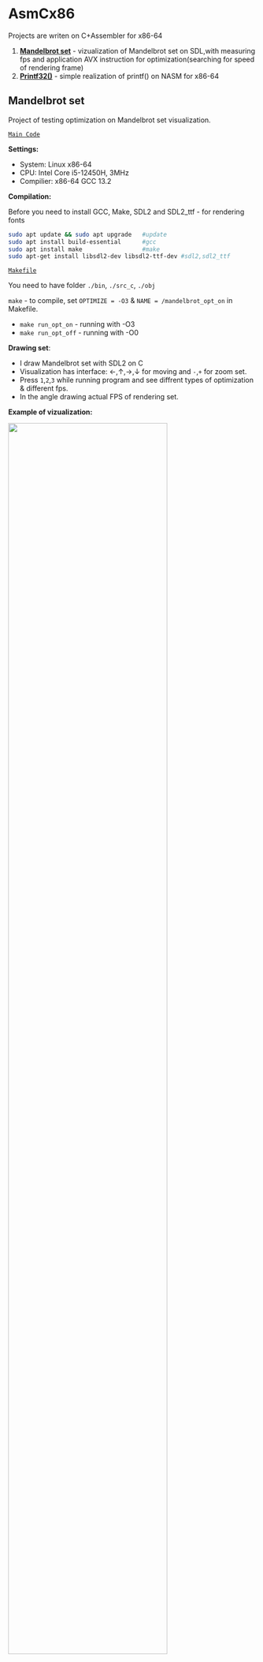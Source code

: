 # AsmCx86
Projects are writen on C+Assembler for x86-64

1. [**Mandelbrot set**](#mandelbrot-set) - vizualization of Mandelbrot set on SDL,with measuring fps and application AVX instruction for optimization(searching for speed of rendering frame)
2. [**Printf32()**](#printf32) - simple realization of printf() on NASM for x86-64

## Mandelbrot set

Project of testing optimization on Mandelbrot set visualization.

[`Main Code`](https://github.com/khmelnitskiianton/AsmCx86/blob/main/Mandelbrot/src_c/main.cpp)

**Settings:** 

- System: Linux x86-64
- CPU: Intel Core i5-12450H, 3MHz
- Compilier: x86-64 GCC 13.2

**Compilation:**

Before you need to install GCC, Make, SDL2 and SDL2_ttf - for rendering fonts

``` bash
sudo apt update && sudo apt upgrade   #update
sudo apt install build-essential      #gcc
sudo apt install make                 #make
sudo apt-get install libsdl2-dev libsdl2-ttf-dev #sdl2,sdl2_ttf
```
[`Makefile`](https://github.com/khmelnitskiianton/AsmCx86/blob/main/Mandelbrot/Makefile)

You need to have folder `./bin`, `./src_c`, `./obj`

`make` - to compile, set `OPTIMIZE = -O3` & `NAME = /mandelbrot_opt_on` in Makefile.

+ `make run_opt_on`  - running with -O3
+ `make run_opt_off` - running with -O0

**Drawing set**:

- I draw Mandelbrot set with SDL2 on C
- Visualization has interface: &#8592;,&#8593;,&#8594;,&#8595; for moving and `-`,`+` for zoom set.
- Press `1`,`2`,`3` while running program and see diffrent types of optimization & different fps.
- In the angle drawing actual FPS of rendering set.

**Example of vizualization:**

<img src="https://github.com/khmelnitskiianton/AsmCx86/assets/142332024/2bead766-15ab-4ba9-95d9-27c5e62803d2" width=80%>

**Optimiztion:**

I have 3 versions of code:

1. Naive algorithm - just processing every pixel on the screen: `DrawMandelbrot1()`

```cpp
//counting (x,y)
x = x_0;
y = y_0;
//check if (x,y) not run away from circle
size_t n = 0;
for (; n < N_MAX; n++)
{
  x2 = x * x;
  y2 = y * y;
  xy = x * y;
  r2 = (x2 + y2);
  if (r2 > r2max) 
  {
    color_flag = 1;
    break;
  }   
  x = x2 - y2 + x_0;
  y = 2 * xy  + y_0;
}
```

2. Algorithm using merging 8 pixel in many loops:               `DrawMandelbrot2()` 

```cpp
//counting (x,y)
for (size_t i = 0; i < SIZE; i++) color_flag[i] = 0;
for (size_t i = 0; i < SIZE; i++) x_0_arr[i] = x_0 + dx*((float)i)*(*scale);
for (size_t i = 0; i < SIZE; i++) x[i] = x_0_arr[i];
for (size_t i = 0; i < SIZE; i++) y[i] = y_0;
//check if (x,y) not run away from circle
size_t n[SIZE] = {0,0,0,0};
for (size_t m = 0; m < N_MAX; m++)
{
    int cmp[SIZE] = {0,0,0,0};
    for (size_t k = 0; k < SIZE; k++)    x2[k] = x[k] * x[k];
    for (size_t k = 0; k < SIZE; k++)    y2[k] = y[k] * y[k];
    for (size_t k = 0; k < SIZE; k++)    xy[k] = x[k] * y[k];
    for (size_t k = 0; k < SIZE; k++)    r2[k] = (x2[k] + y2[k]);
    for (size_t k = 0; k < SIZE; k++) if (r2[k] <= r2max) cmp[k] = 1;
    for (size_t k = 0; k < SIZE; k++) if (r2[k] > r2max)  color_flag[k] = 1;
    mask = 0; 
    for (size_t k = 0; k < SIZE; k++) mask |= (cmp[k] << k);
    if (!mask) break;
    for (size_t k = 0; k < SIZE; k++) n[k] = n[k] + (size_t)cmp[k];
    for (size_t k = 0; k < SIZE; k++) x[k] = x2[k] - y2[k] + x_0_arr[k];
    for (size_t k = 0; k < SIZE; k++) y[k] = 2 * xy[k]     + y_0;
}  
```

3. Using vectorization & SIMD(AVX/AVX2):                        `DrawMandelbrot3()`

```cpp
//counting (x,y)
__m256 x_0_arr = _mm256_add_ps (_mm256_set1_ps (x_0), _mm256_mul_ps (_76543210, _mm256_set1_ps (dx*(*scale))));
__m256 y_0_arr =                                                    _mm256_set1_ps (y_0);
__m256 x = x_0_arr; 
__m256 y = y_0_arr;
__m256i n = _mm256_setzero_si256();
__m256 cmp = _mm256_setzero_ps();
for (size_t m = 0; m < N_MAX; m++)
{
    __m256 x2 = _mm256_mul_ps (x, x);
    __m256 y2 = _mm256_mul_ps (y, y);
    __m256 xy = _mm256_mul_ps (x, y);
    __m256 r2 = _mm256_add_ps (x2,y2);
    cmp = _mm256_cmp_ps (r2, r2max, _CMP_LE_OS);
    int mask = 0; 
    mask = _mm256_movemask_ps (cmp);
    if (!mask) break;
    n = _mm256_sub_epi32 (n, _mm256_castps_si256(cmp)); 
    x = _mm256_add_ps (_mm256_sub_ps(x2,y2), x_0_arr);
    y = _mm256_add_ps (_mm256_add_ps(xy,xy), y_0_arr);
} 
```

**Tests & Results:**

|Version|GCC `-O3`|FPS|
|-------|---------|---|
|   1   |   off   |8.5|
|   1   |   on    |19|
|   2   |   off   |3.5|
|   2   |   on    |25|
|   3   |   off   |24.6|
|   3   |   on    |115|

**Analysing:**

- Naive Version: GCC optimizes just algorithm on C and gives 8.5 &#8594; 19 (x2 increase). 
- Merging Version: GCC optimizes merging processing pixels using many loops and gives 3.5 &#8594; 25 (x8 increase). Comparing with naive version we get 19 &#8594; 25 (x1.3 increase). Explanation: GCC can optimize loops and process merging pixels is faster than process every pixel.
- Vectorized Version: GCC optimizes vectorization and gives 24.6 &#8594; 115 (x4.7 increase). Comparing with naive version we get with -O3 19 &#8594; 115 (x6 increase). Explanation: using vectors and SIMD can speed up processing 8 pixels in one time. GCC optimizes vectorization that gives enormous effect. Analysing `DrawMandelbrot3()` - vectorization version in [GodBolt](https://godbolt.org/) find out that -O3 minimizes amout of operations 217 &#8594; 147 by using many optimizations like changing loops to table of jumps.

**Conclusion:**

Optimization based on SIMD & Compilier optimization gives greate spped up in processing data

In drawing mandelbrot set we see how SIMD & GCC -O3 can increase FPS from 19 to 115 (x6)!

## Printf32

Simple version of printf() on NASM on Linux x86-64:

[```Printf32.nasm```](https://github.com/khmelnitskiianton/AsmCx86/blob/main/Printf32/src_asm/printf32.nasm)

[```lib.inc```](https://github.com/khmelnitskiianton/AsmCx86/blob/main/Printf32/src_asm/lib.inc)

**Specifiers:**

+ `%c` - char symbol
+ `%s` - string
+ `%d` - signed integer number(32-byte)
+ `%u` - unsigned integer number(64-byte)
+ `%o` - octal integer number(64-byte)
+ `%x` - hexiamal integer number(64-byte)
+ `%b` - binary integer number(64-byte)
+ `%p` - pointer address in hex(64-byte)
+ `%n` - writes in address the number of characters outputted so far (32-byte)

**Options:**
- If tou want disable/enable prefixies in diffrent number systems ("0o" "0x" "0b") comment `%define HEX_PREFIX 1` and etc in [```lib.inc```](https://github.com/khmelnitskiianton/AsmCx86/blob/main/Printf32/src_asm/lib.inc)

*Return:*
+ `1` if success
+ `0` if fail or error

*Examples:*

```cpp
int a = Printf32("%o\n%d %s %x %d%%%c%b\n%d %s %x %d%%%c%b", -1, -1, "love", 3802, 100, 33, 127,
                                                                 -1, "love", 3802, 100, 33, 127);
Output:
0o36666666666
-1 love 0x430 100%!0b1111111
-1 love 0x430 100%!0b1111111
```
```cpp
int b = 1;
Printf32("abba%n-best\n", &b);
Printf32("%d\n", b);
Output:
abba-best
4
```

## Settings

*Compilation & Linking*:

GCC - to compile into an obj file

NASM - to assemble in Linux x86 assembler programs

GCC - to link all files with option `-no-pie`

*Makefile*:

[```Makefile```](https://github.com/khmelnitskiianton/AsmCx86/blob/main/Makefile)

Need folders `./bin` `./obj` `./src_asm` `./src_c` in current directory with makefile

*Commands*:
`make`
`make clean`
`make run`

*NASM:*

`sudo apt install nasm`

```bash
nasm -f elf -l 0-Linux-nasm.lst 0-Linux-nasm.s      #NASM assembler
ld   -s -m elf_i386 -o 0-Linux-nasm 0-Linux-nasm.o  #Linker
```

`-f elf` - `-f` - option with argument - format of file. It translate if ELF-file.
`-f elf64` - in ELF-file x64 system. `-f bin` - simple binary file

`-m elf_i386` - option of link on some architecture. `ld -V` - list of available

## Links

+ [Call Convention](https://en.wikipedia.org/wiki/X86_calling_conventions)
+ [NASM Guide](https://metanit.com/assembler/nasm/7.1.php)
+ [Best Compiler](https://godbolt.org/)
+ [Linux Syscall](https://syscalls.mebeim.net/?table=x86/64/x64/v6.5)
